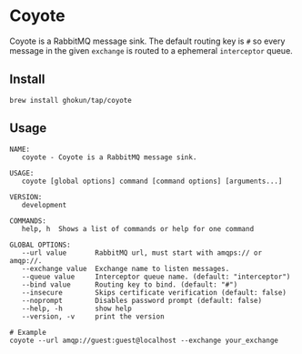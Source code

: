 # Coyote

Coyote is a RabbitMQ message sink. The default routing key is `#` so every message in the given `exchange` is routed to a ephemeral `interceptor` queue.

## Install

```shell
brew install ghokun/tap/coyote
```

## Usage

```shell
NAME:
   coyote - Coyote is a RabbitMQ message sink.

USAGE:
   coyote [global options] command [command options] [arguments...]

VERSION:
   development

COMMANDS:
   help, h  Shows a list of commands or help for one command

GLOBAL OPTIONS:
   --url value       RabbitMQ url, must start with amqps:// or amqp://.
   --exchange value  Exchange name to listen messages.
   --queue value     Interceptor queue name. (default: "interceptor")
   --bind value      Routing key to bind. (default: "#")
   --insecure        Skips certificate verification (default: false)
   --noprompt        Disables password prompt (default: false)
   --help, -h        show help
   --version, -v     print the version

# Example
coyote --url amqp://guest:guest@localhost --exchange your_exchange
```
